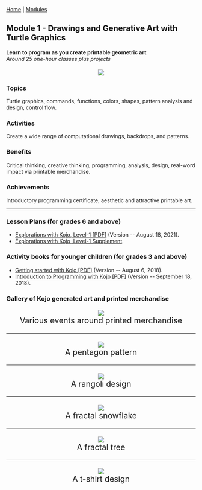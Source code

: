 <div class="nav">
  <a href="/index.html">Home</a> | <a href="modules-index.html">Modules</a>
</div>

## Module 1 - Drawings and Generative Art with Turtle Graphics
**Learn to program as you create printable geometric art**  
*Around 25 one-hour classes plus projects*

<div style="margin-top: 20px;margin-bottom: 20px;text-align:center">
  <img src="module1-images/flower.png"/>
</div>

### Topics

Turtle graphics, commands, functions, colors, shapes, pattern analysis and design, control flow.

### Activities

Create a wide range of computational drawings, backdrops, and patterns.

### Benefits

Critical thinking, creative thinking, programming, analysis, design, real-word impact via printable merchandise.

### Achievements

Introductory programming certificate, aesthetic and attractive printable art.

---

### Lesson Plans (for grades 6 and above)

* [Explorations with Kojo, Level-1 [PDF]](https://github.com/litan/kojo/releases/download/ebooks/Kojo-Lessons-Level1-180821.pdf) (Version -- August 18, 2021).
* [Explorations with Kojo, Level-1 Supplement](/tutorials/lessons-level1-sup/index.html).

### Activity books for younger children (for grades 3 and above)

* [Getting started with Kojo [PDF]](https://github.com/litan/kojo/releases/download/ebooks/getting-started-06-08-18.pdf) (Version -- August 6, 2018).
* [Introduction to Programming with Kojo [PDF]](https://github.com/litan/kojo/releases/download/ebooks/intro-to-programming-180918.pdf) (Version -- September 18, 2018).

### Gallery of Kojo generated art and printed merchandise

<div style="margin-top:20px;margin-bottom:20px;text-align:center;font-size:150%">
  <img src="module1-images/event-pics.png"/><br/>
  Various events around printed merchandise
  <hr/>
  <img src="module1-images/pentagon.png"/><br/>
  A pentagon pattern
  <hr/>
  <img src="module1-images/rangoli.png"/><br/>
  A rangoli design
  <hr/>
  <img src="module1-images/snowflake.png"/><br/>
  A fractal snowflake
  <hr/>
  <img src="module1-images/tree.png"/><br/>
  A fractal tree
  <hr/>
  <img src="module1-images/design-1.png"/><br/>
  A t-shirt design
</div>
